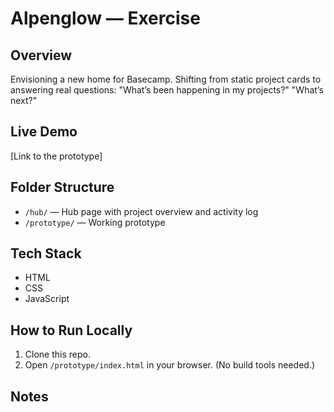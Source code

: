 # Alpenglow — Exercise

## Overview

Envisioning a new home for Basecamp.
Shifting from static project cards to answering real questions:
"What’s been happening in my projects?"
"What’s next?"

## Live Demo

[Link to the prototype]

## Folder Structure

- `/hub/` — Hub page with project overview and activity log
- `/prototype/` — Working prototype

## Tech Stack

- HTML
- CSS
- JavaScript

## How to Run Locally

1. Clone this repo.
2. Open `/prototype/index.html` in your browser.
   (No build tools needed.)

## Notes
